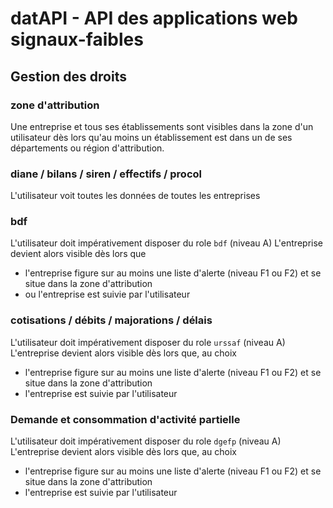 # datAPI - API des applications web signaux-faibles

## Gestion des droits
### zone d'attribution
Une entreprise et tous ses établissements sont visibles dans la zone d'un utilisateur dès lors qu'au moins un établissement est dans un de ses départements ou région d'attribution.

### diane / bilans / siren / effectifs / procol
L'utilisateur voit toutes les données de toutes les entreprises

### bdf
L'utilisateur doit impérativement disposer du role `bdf` (niveau A)
L'entreprise devient alors visible dès lors que
- l'entreprise figure sur au moins une liste d'alerte (niveau F1 ou F2) et se situe dans la zone d'attribution
- ou l'entreprise est suivie par l'utilisateur

### cotisations / débits / majorations / délais
L'utilisateur doit impérativement disposer du role `urssaf` (niveau A)
L'entreprise devient alors visible dès lors que, au choix
- l'entreprise figure sur au moins une liste d'alerte (niveau F1 ou F2) et se situe dans la zone d'attribution
- l'entreprise est suivie par l'utilisateur

### Demande et consommation d'activité partielle
L'utilisateur doit impérativement disposer du role `dgefp` (niveau A)
L'entreprise devient alors visible dès lors que, au choix
- l'entreprise figure sur au moins une liste d'alerte (niveau F1 ou F2) et se situe dans la zone d'attribution
- l'entreprise est suivie par l'utilisateur
